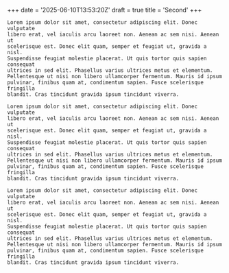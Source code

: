 +++
date = '2025-06-10T13:53:20Z'
draft = true
title = 'Second'
+++

    Lorem ipsum dolor sit amet, consectetur adipiscing elit. Donec vulputate
    libero erat, vel iaculis arcu laoreet non. Aenean ac sem nisi. Aenean ut
    scelerisque est. Donec elit quam, semper et feugiat ut, gravida a nisl.
    Suspendisse feugiat molestie placerat. Ut quis tortor quis sapien consequat
    ultrices in sed elit. Phasellus varius ultrices metus et elementum.
    Pellentesque ut nisi non libero ullamcorper fermentum. Mauris id ipsum
    pulvinar, finibus quam at, condimentum sapien. Fusce scelerisque fringilla
    blandit. Cras tincidunt gravida ipsum tincidunt viverra.
<!--more-->
    Lorem ipsum dolor sit amet, consectetur adipiscing elit. Donec vulputate
    libero erat, vel iaculis arcu laoreet non. Aenean ac sem nisi. Aenean ut
    scelerisque est. Donec elit quam, semper et feugiat ut, gravida a nisl.
    Suspendisse feugiat molestie placerat. Ut quis tortor quis sapien consequat
    ultrices in sed elit. Phasellus varius ultrices metus et elementum.
    Pellentesque ut nisi non libero ullamcorper fermentum. Mauris id ipsum
    pulvinar, finibus quam at, condimentum sapien. Fusce scelerisque fringilla
    blandit. Cras tincidunt gravida ipsum tincidunt viverra.

    Lorem ipsum dolor sit amet, consectetur adipiscing elit. Donec vulputate
    libero erat, vel iaculis arcu laoreet non. Aenean ac sem nisi. Aenean ut
    scelerisque est. Donec elit quam, semper et feugiat ut, gravida a nisl.
    Suspendisse feugiat molestie placerat. Ut quis tortor quis sapien consequat
    ultrices in sed elit. Phasellus varius ultrices metus et elementum.
    Pellentesque ut nisi non libero ullamcorper fermentum. Mauris id ipsum
    pulvinar, finibus quam at, condimentum sapien. Fusce scelerisque fringilla
    blandit. Cras tincidunt gravida ipsum tincidunt viverra.
